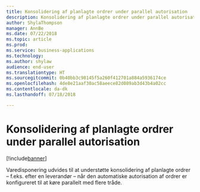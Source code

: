 ```yaml
---
title: Konsolidering af planlagte ordrer under parallel autorisation
description: Konsolidering af planlagte ordrer under parallel autorisation
author: ShylaThompson
manager: AnnBe
ms.date: 07/22/2018
ms.topic: article
ms.prod: 
ms.service: business-applications
ms.technology: 
ms.author: shylaw
audience: end-user
ms.translationtype: HT
ms.sourcegitcommit: 0b40bb3c98145f5a260f412701a884a5936174ce
ms.openlocfilehash: 4de8e21aaf30ac58aeece82d089ab3d43b4a02cc
ms.contentlocale: da-dk
ms.lasthandoff: 07/18/2018

---
```


# <a name="consolidation-of-planned-orders-during-parallel-firming"></a>Konsolidering af planlagte ordrer under parallel autorisation

[!include[banner](../../includes/banner.md)]

Varedisponering udvides til at understøtte konsolidering af planlagte ordrer – f.eks. efter en leverandør – når den automatiske autorisation af ordrer er konfigureret til at køre parallelt med flere tråde.


